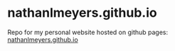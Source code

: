 # nathanlmeyers.github.io

Repo for my personal website hosted on github pages: [nathanlmeyers.github.io](nathanlmeyers.github.io)
